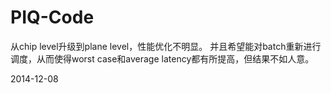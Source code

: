 PIQ-Code
========
从chip level升级到plane level，性能优化不明显。
并且希望能对batch重新进行调度，从而使得worst case和average latency都有所提高，但结果不如人意。

2014-12-08
